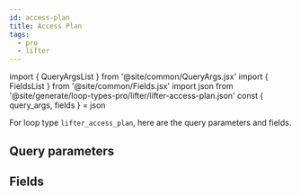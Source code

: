 ```yaml
---
id: access-plan
title: Access Plan
tags:
  - pro
  - lifter
---
```

import { QueryArgsList } from '@site/common/QueryArgs.jsx'
import { FieldsList } from '@site/common/Fields.jsx'
import json from '@site/generate/loop-types-pro/lifter/lifter-access-plan.json'
const { query_args, fields } = json

For loop type `lifter_access_plan`, here are the query parameters and fields.

## Query parameters

<QueryArgsList args={query_args} />

## Fields

<FieldsList fields={fields} />
